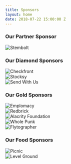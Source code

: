 ```yaml
---
title: Sponsors
layout: home
date: 2018-07-22 15:00:00 Z
---
```


<div class="sponsors">
  <div class="row">
    <div class="col-md-12">
    </div>
  </div>
  <div class="partner">
    <div class="row">
      <div class="col-md-12">
        <h3>Our Partner Sponsor</h3>
      </div>
      <div class="col-md-12">
        <img src="{{ "/assets/sponsor-logos/stembolt.svg" | absolute_url }}" alt="Stembolt">
      </div>
    </div>
  </div>
  <div class="diamond">
    <div class="row">
      <div class="col-md-12">
        <h3>Our Diamond Sponsors</h3>
      </div>
      <div class="col-md-4">
        <img src="{{ "/assets/sponsor-logos/checkfront.png" | absolute_url }}" alt="Checkfront">
      </div>
      <div class="col-md-4">
        <img src="{{ "/assets/sponsor-logos/stocksy.svg" | absolute_url }}" alt="Stocksy">
      </div>
      <div class="col-md-4">
        <img src="{{ "/assets/sponsor-logos/send-with-us.png" | absolute_url }}" alt="Send With Us">
      </div>
    </div>
  </div>
  <div class="gold">
    <div class="row">
      <div class="col-md-12">
        <h3>Our Gold Sponsors</h3>
      </div>
      <div class="col-md-4">
        <img src="{{ "/assets/sponsor-logos/emplomacy.png" | absolute_url }}" alt="Emplomacy">
      </div>
      <div class="col-md-4">
        <img src="{{ "/assets/sponsor-logos/redbrick.png" | absolute_url }}" alt="Redbrick">
      </div>
      <div class="col-md-4">
        <img src="{{ "/assets/sponsor-logos/alacrity.png" | absolute_url }}" alt="Alacrity Foundation">
      </div>
    </div>
    <div class="row gold-square">
      <div class="col-md-6">
        <img src="{{ "/assets/sponsor-logos/whole-punk.png" | absolute_url }}" alt="Whole Punk">
      </div>
      <div class="col-md-6">
        <img src="{{ "/assets/sponsor-logos/flytographer.png" | absolute_url }}" alt="Flytographer">
      </div>
    </div>
  </div>
  <div class="food">
    <div class="row">
      <div class="col-md-12">
        <h3>Our Food Sponsors</h3>
      </div>
      <div class="col-md-6">
        <img src="{{ "/assets/sponsor-logos/picnic.jpg" | absolute_url }}" alt="Picnic">
      </div>
      <div class="col-md-6">
        <img src="{{ "/assets/sponsor-logos/level-ground.png" | absolute_url }}" alt="Level Ground">
      </div>
    </div>
  </div>
</div>
